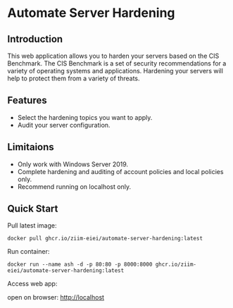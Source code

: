 # Automate Server Hardening

## Introduction

This web application allows you to harden your servers based on the CIS Benchmark. The CIS Benchmark is a set of security recommendations for a variety of operating systems and applications. Hardening your servers will help to protect them from a variety of threats.

## Features

- Select the hardening topics you want to apply.
- Audit your server configuration.

## Limitaions

- Only work with Windows Server 2019.
- Complete hardening and auditing of account policies and local policies only.
- Recommend running on localhost only.

## Quick Start

Pull latest image:

```
docker pull ghcr.io/ziim-eiei/automate-server-hardening:latest
```

Run container:

```
docker run --name ash -d -p 80:80 -p 8000:8000 ghcr.io/ziim-eiei/automate-server-hardening:latest
```

Access web app:

open on browser: [http://localhost](http://locahost)
